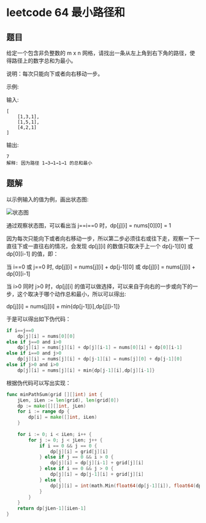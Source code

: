 # leetcode 64 最小路径和

## 题目

给定一个包含非负整数的 m x n 网格，请找出一条从左上角到右下角的路径，使得路径上的数字总和为最小。

说明：每次只能向下或者向右移动一步。

示例:

输入:
```text
[
    [1,3,1],
    [1,5,1],
    [4,2,1]
]
```

输出: 
```text
7
解释: 因为路径 1→3→1→1→1 的总和最小
```

## 题解

以示例输入的值为例，画出状态图:

![状态图](https://cnymw.github.io/GolangStudy/docs/img/算法-动态规划-leetcode64状态图.png)

通过观察状态图，可以看出当 j==i==0 时，dp[j][i] = nums[0][0] = 1

因为每次只能向下或者向右移动一步，所以第二步必须往右或往下走，观察一下一直往下或一直往右的情况，会发现 dp[j][i] 的数值只取决于上一个 dp[j-1][0] 或 dp[0][i-1] 的值，即：

当 i==0 或 j==0 时, dp[j][i] = nums[j][i] + dp[j-1][0] 或 dp[j][i] = nums[j][i] + dp[0][i-1]

当 i>0 同时 j>0 时，dp[j][i] 的值可以做选择，可以来自于向右的一步或向下的一步，这个取决于哪个动作总和最小，所以可以得出:

dp[j][i] = nums[j][i] + min{dp[j-1][i],dp[j][i-1]}

于是可以得出如下伪代码：

```go
if i==j==0
    dp[j][i] = nums[0][0]
else if j==0 and i>0
    dp[j][i] = nums[j][i] + dp[j][i-1] = nums[0][i] + dp[0][i-1]
else if i==0 and j>0
    dp[j][i] = nums[j][i] + dp[j-1][i] = nums[j][0] + dp[j-1][0]
else if j>0 and i>0
    dp[j][i] = nums[j][i] + min{dp[j-1][i],dp[j][i-1]}
```

根据伪代码可以写出实现：
```go
func minPathSum(grid [][]int) int {
    jLen, iLen := len(grid), len(grid[0])
    dp := make([][]int, jLen)
    for i := range dp {
        dp[i] = make([]int, iLen)
    }
    
    for i := 0; i < iLen; i++ {
        for j := 0; j < jLen; j++ {
            if i == 0 && j == 0 {
                dp[j][i] = grid[j][i]
            } else if j == 0 && i > 0 {
                dp[j][i] = dp[j][i-1] + grid[j][i]
            } else if i == 0 && j > 0 {
                dp[j][i] = dp[j-1][i] + grid[j][i]
            } else {
                dp[j][i] = int(math.Min(float64(dp[j-1][i]), float64(dp[j][i-1]))) + grid[j][i]
            }
        }
    }
    return dp[jLen-1][iLen-1]
}
```
